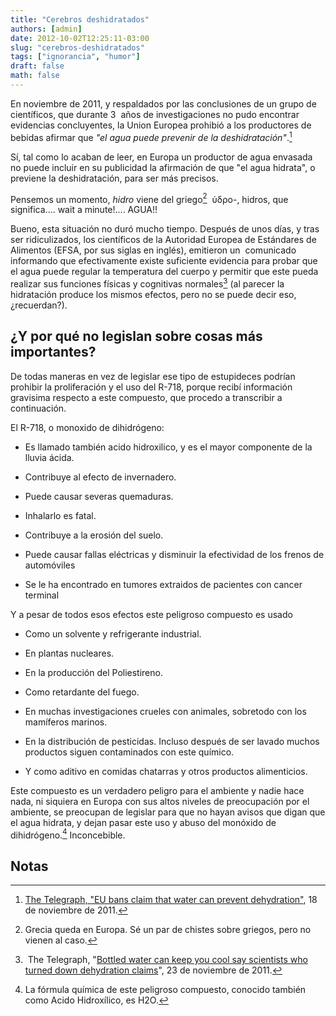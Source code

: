 ```yaml
---
title: "Cerebros deshidratados"
authors: [admin]
date: 2012-10-02T12:25:11-03:00
slug: "cerebros-deshidratados"
tags: ["ignorancia", "humor"]
draft: false
math: false
---
```


En noviembre de 2011, y respaldados por las conclusiones de un grupo de
científicos, que durante 3  años de investigaciones no pudo encontrar
evidencias concluyentes, la Union Europea prohibió a los productores de
bebidas afirmar que *"el agua puede prevenir de la
deshidratación"*.[^1]

Sí, tal como lo acaban de leer, en Europa un productor de agua envasada
no puede incluir en su publicidad la afirmación de que "el agua
hidrata", o previene la deshidratación, para ser más precisos.

Pensemos un momento, *hidro* viene del griego[^2]  ὑδρο-, hidros, que
significa\.... wait a minute!\.... AGUA!!

Bueno, esta situación no duró mucho tiempo. Después de unos días, y tras
ser ridiculizados, los científicos de la Autoridad Europea de Estándares
de Alimentos (EFSA, por sus siglas en inglés), emitieron un  comunicado
informando que efectivamente existe suficiente evidencia para probar que
el agua puede regular la temperatura del cuerpo y permitir que este
pueda realizar sus funciones físicas y cognitivas normales[^3] (al
parecer la hidratación produce los mismos efectos, pero no se puede
decir eso, ¿recuerdan?).

## ¿Y por qué no legislan sobre cosas más importantes? 

De todas maneras en vez de legislar ese tipo de estupideces podrían
prohibir la proliferación y el uso del R-718, porque recibí información
gravisima respecto a este compuesto, que procedo a transcribir a
continuación.

El R-718, o monoxido de dihidrógeno:

-   Es llamado también acido hidroxilico, y es el mayor componente de la
    lluvia ácida.

-   Contribuye al efecto de invernadero.

-   Puede causar severas quemaduras.

-   Inhalarlo es fatal.

-   Contribuye a la erosión del suelo.

-   Puede causar fallas eléctricas y disminuir la efectividad de los
    frenos de automóviles

-   Se le ha encontrado en tumores extraidos de pacientes con cancer
    terminal

Y a pesar de todos esos efectos este peligroso compuesto es usado

-   Como un solvente y refrigerante industrial.

-   En plantas nucleares.

-   En la producción del Poliestireno.

-   Como retardante del fuego.

-   En muchas investigaciones crueles con animales, sobretodo con los
    mamíferos marinos.

-   En la distribución de pesticidas. Incluso después de ser lavado
    muchos productos siguen contaminados con este químico.

-   Y como aditivo en comidas chatarras y otros productos alimenticios.

Este compuesto es un verdadero peligro para el ambiente y nadie hace
nada, ni siquiera en Europa con sus altos niveles de preocupación por el
ambiente, se preocupan de legislar para que no hayan avisos que digan
que el agua hidrata, y dejan pasar este uso y abuso del monóxido de
dihidrógeno.[^4] Inconcebible.

Notas
-----

[^1]: [The Telegraph, "EU bans claim that water can prevent
dehydration"](http://www.telegraph.co.uk/news/worldnews/europe/eu/8897662/EU-bans-claim-that-water-can-prevent-dehydration.html),
18 de noviembre de 2011. 
[^2]: Grecia queda en Europa. Sé un par de
chistes sobre griegos, pero no vienen al caso. 
[^3]:  The Telegraph, "[Bottled water can keep you cool say scientists who turned down
dehydration claims](http://www.telegraph.co.uk/science/science-news/8907546/Bottled-water-can-keep-you-cool-say-scientists-who-turned-down-dehydration-claims.html)", 23
de noviembre de 2011. 
[^4]: La fórmula química de este peligroso
compuesto, conocido también como Acido Hidroxílico, es H2O.

